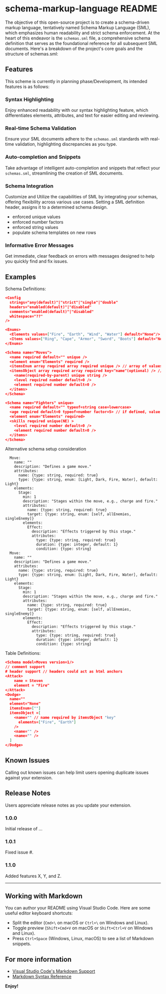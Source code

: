 # schema-markup-language README

The objective of this open-source project is to create a schema-driven markup language, tentatively named Schema Markup Language (SML), which emphasizes human readability and strict schema enforcement. At the heart of this endeavor is the `schemas.sml` file, a comprehensive schema definition that serves as the foundational reference for all subsequent SML documents. Here's a breakdown of the project's core goals and the structure of schemas.sml:

## Features

This scheme is currently in planning phase/Development, its intended features is as follows:

### Syntax Highlighting

Enjoy enhanced readability with our syntax highlighting feature, which differentiates elements, attributes, and text for easier editing and reviewing.


### Real-time Schema Validation

Ensure your SML documents adhere to the `schemas.sml` standards with real-time validation, highlighting discrepancies as you type.


### Auto-completion and Snippets

Take advantage of intelligent auto-completion and snippets that reflect your `schemas.sml`, streamlining the creation of SML documents.


### Schema Integration

Customize and Utilize the capabilities of SML by integrating your schemas, offering flexibility across various use cases. Setting a SML definition header, assigns it to a determined schema design.

- enforced unique values
- enforced number factors
- enforced string values
- populate schema templates on new rows

### Informative Error Messages

Get immediate, clear feedback on errors with messages designed to help you quickly find and fix issues.


## Examples

Schema Definitions:
```json
<Config 
  strings="any(default)"|"strict"|"single"|"double"
  headers="enabled(default)"|"disabled"
  comments="enabled(default)"|"disabled"
  whitespace="??"
/>

<Enums>
  <Elements values=["Fire", "Earth", "Wind", "Water"] default="None"/>
  <Items values=["Ring", "Cape", "Armor", "Sword", "Boots"] default="None" strict />
</Enums>

<Schema name="Moves">
  <name required default="" unique />
  <element enum="Elements" required />
  <itemsEnum array required array required unique /> // array of values
  <itemsObject array required array required key="name"(optional) /> // array of objects
    <name(required-by-parent) unique string />
    <level required number default=0 />
    <element required number default=0 />
  </items>
</Schema>

<Schema name="Fighters" unique>
  <name required default="" typeof=string case=lowercase>
  <age required default=0 typeof=number factor=5> // if defined, value must be Mod 5 == 0
  <element enum="Elements" required>
  <skills required unique(NE) >
    <level required number default=0 />
    <element required number default=0 />
  </items>
</Schema>
```
Alternative schema setup consideration
```
  Move:
    name: ""
    description: "Defines a game move."
    attributes:
      name: {type: string, required: true}
      type: {type: string, enum: [Light, Dark, Fire, Water], default: Light}
    elements:
      Stage:
        min: 1
        description: "Stages within the move, e.g., charge and fire."
        attributes:
          name: {type: string, required: true}
          target: {type: string, enum: [self, allEnemies, singleEnemy]}
        elements:
          Effect:
            description: "Effects triggered by this stage."
            attributes:
              type: {type: string, required: true}
              duration: {type: integer, default: 1}
              condition: {type: string}
  Move:
    name: ""
    description: "Defines a game move."
    attributes:
      name: {type: string, required: true}
      type: {type: string, enum: [Light, Dark, Fire, Water], default: Light}
    elements:
      Stage:
        min: 1
        description: "Stages within the move, e.g., charge and fire."
        attributes:
          name: {type: string, required: true}
          target: {type: string, enum: [self, allEnemies, singleEnemy]}
        elements:
          Effect:
            description: "Effects triggered by this stage."
            attributes:
              type: {type: string, required: true}
              duration: {type: integer, default: 1}
              condition: {type: string}
```

Table Definitions:
```json
<Schema model=Moves version=1/>
// comment support
# header support // headers could act as html anchors
<Attack>
    name = Steven
    element = "Fire"
</Attack>
<Dodge>
  name="" 
  element="None"
  itemsEnum=[""]
  itemsObject =[
    <name="" // name required by itemsObject "key"
      elements=["Fire", "Earth"]
    />
    <name="" />
    <name="" />
  ] 
</Dodge>
```

## Known Issues

Calling out known issues can help limit users opening duplicate issues against your extension.

## Release Notes

Users appreciate release notes as you update your extension.

### 1.0.0

Initial release of ...

### 1.0.1

Fixed issue #.

### 1.1.0

Added features X, Y, and Z.

---

## Working with Markdown

You can author your README using Visual Studio Code. Here are some useful editor keyboard shortcuts:

* Split the editor (`Cmd+\` on macOS or `Ctrl+\` on Windows and Linux).
* Toggle preview (`Shift+Cmd+V` on macOS or `Shift+Ctrl+V` on Windows and Linux).
* Press `Ctrl+Space` (Windows, Linux, macOS) to see a list of Markdown snippets.

## For more information

* [Visual Studio Code's Markdown Support](http://code.visualstudio.com/docs/languages/markdown)
* [Markdown Syntax Reference](https://help.github.com/articles/markdown-basics/)

**Enjoy!**
